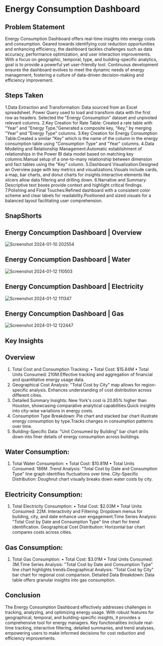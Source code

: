 # Energy Consumption Dashboard
## Problem Statement
 Energy Consumption Dashboard offers real-time insights into energy costs and consumption. Geared towards identifying cost reduction opportunities and enhancing efficiency, the dashboard tackles challenges such as data accuracy, performance optimization, and user interaction improvements. With a focus on geographic, temporal, type, and building-specific analytics, goal is to provide a powerful yet user-friendly tool. Continuous development ensures the dashboard evolves to meet the dynamic needs of energy management, fostering a culture of data-driven decision-making and efficiency improvement.

 ## Steps Taken
 1.Data Extraction and Transformation:	Data sourced from an Excel spreadsheet.	Power Query used to load and transform data with the first row as headers. Selected the "Energy Consumption" dataset and unpivoted relevant columns.
2.Key Creation for Rate Table:	Created a rate table with "Year" and "Energy Type."Generated a composite key, "Key," by merging "Year" and "Energy Type" columns.
3.Key Creation for Energy Consumption Table:Created a similar "Key" which is the name of the column in the energy consumption table using "Consumption Type" and "Year" columns.
4.Data Modeling and Relationship Management:Automatic establishment of relationships in the Power BI data model based on matching key columns.Manual setup of a one-to-many relationship between dimension and fact tables using the "Key" column.
5.Dashboard Visualization:Designed an Overview page with key metrics and visualizations.Visuals include cards, a map, bar charts, and donut charts for insights.Interactive elements like slicers allow data filtering and drilling down.
6.Narrative and Summary: Descriptive text boxes provide context and highlight critical findings.
7.Polishing and Final Touches:Refined dashboard with a consistent color scheme and clear labels for readability.Positioned and sized visuals for a balanced layout facilitating user comprehension.


## SnapShorts
## Energy Concumption Dashboard | Overview
![Screenshot 2024-01-10 202554](https://github.com/sakshibadoni21/Energy-Consumption-Dashboard/assets/152711814/a956df26-1334-4b35-ad53-e51dc7862b45)

##  Energy Concumption Dashboard |  Water
![Screenshot 2024-01-12 110503](https://github.com/sakshibadoni21/Energy-Consumption-Dashboard/assets/152711814/cc5e2bd2-1fb1-4b1f-bbca-36687552bf97)

## Energy Concumption Dashboard | Electricity
![Screenshot 2024-01-12 111347](https://github.com/sakshibadoni21/Energy-Consumption-Dashboard/assets/152711814/0c806105-4839-408e-89db-6a9338f98683)

## Energy Concumption Dashboard | Gas
![Screenshot 2024-01-12 122447](https://github.com/sakshibadoni21/Energy-Consumption-Dashboard/assets/152711814/9cdbd616-5767-4596-a04b-b8f3d7336326)

## Key Insights 
## Overview
1.	Total Cost and Consumption Tracking:
•	Total Cost: $15.84M
•	Total Units Consumed: 210M.Effective tracking and aggregation of financial and quantitative energy usage data.
2.	Geographical Cost Analysis:
	"Total Cost by City" map allows for region-specific analysis.	Enhances understanding of cost distribution across different cities.
3.	Detailed Summary Insights:
New York's cost is 20.85% higher than Houston, showcasing comparative analytical capabilities.Quick insights into city-wise variations in energy costs.
4.	Consumption Type Breakdown:
Pie chart and stacked bar chart illustrate energy consumption by type.Tracks changes in consumption patterns over time.
5.	Building-Specific Data:
"Unit Consumed by Building" bar chart drills down into finer details of energy consumption across buildings.

## Water Consumption:
1.	Total Water Consumption:
•	Total Cost: $10.81M
•	Total Units Consumed: 186M .Trend Analysis: "Total Cost by Date and Consumption Type" line graph identifies fluctuations over time. City-Specific Distribution: Doughnut chart visually breaks down water costs by city.
## Electricity Consumption:
1.	Total Electricity Consumption:
•	Total Cost: $2.03M
•	Total Units Consumed: 22M.	Interactivity and Filtering: Dropdown menus for building, city, and date enhance user engagement.Time Series Analysis: "Total Cost by Date and Consumption Type" line chart for trend identification. Geographical Cost Distribution: Horizontal bar chart compares costs across cities.
## Gas Consumption:
1.	Total Gas Consumption:
•	Total Cost: $3.01M
•	Total Units Consumed: 3M.Time Series Analysis: "Total Cost by Date and Consumption Type" line chart highlights trends.Geographical Analysis: "Total Cost by City" bar chart for regional cost comparison. Detailed Data Breakdown: Data table offers granular insights into gas consumption.





## Conclusion

The Energy Consumption Dashboard effectively addresses challenges in tracking, analyzing, and optimizing energy usage. With robust features for geographical, temporal, and building-specific insights, it provides a comprehensive tool for energy managers. Key functionalities include real-time tracking, interactive filtering, detailed summaries, and trend analyses, empowering users to make informed decisions for cost reduction and efficiency improvements.





